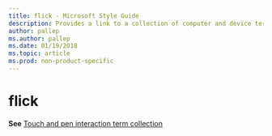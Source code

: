 ```yaml
---
title: flick - Microsoft Style Guide
description: Provides a link to a collection of computer and device terms along with their appropriate usage including 'flick'.
author: pallep
ms.author: pallep
ms.date: 01/19/2018
ms.topic: article
ms.prod: non-product-specific
---
```


# flick

**See** [Touch and pen interaction term collection](~/a-z-word-list-term-collections/term-collections/touch-pen-interaction-terms.md)
